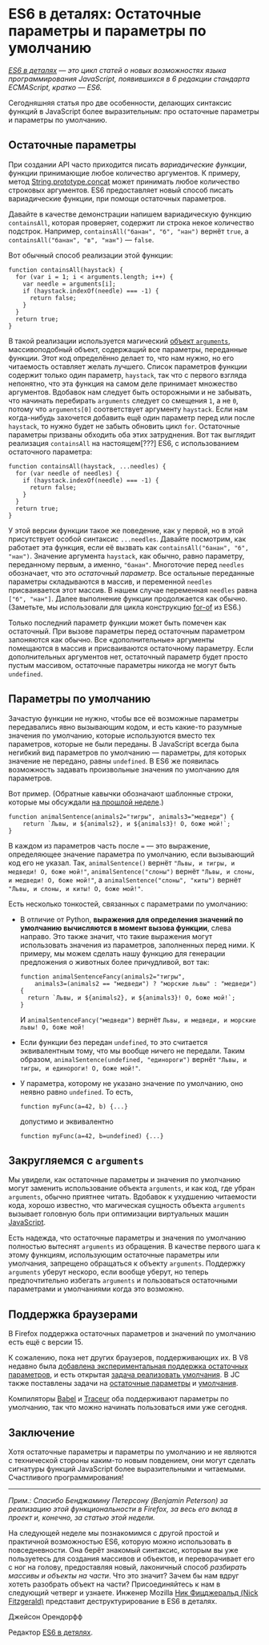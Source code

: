 # ES6 в деталях: Остаточные параметры и параметры по умолчанию

_[ES6 в деталях][1] — это цикл статей о новых возможностях языка
программирования JavaScript, появившихся в 6 редакции стандарта ECMAScript,
кратко — ES6._

Сегодняшняя статья про две особенности, делающих синтаксис функций в JavaScript
более выразительным: про остаточные параметры и параметры по умолчанию.

## Остаточные параметры

При создании API часто приходится писать _вариадические функции_, функции
принимающие любое количество аргументов. К примеру, метод
[String.prototype.concat][2] может принимать любое количество строковых
аргументов. ES6 предоставляет новый способ писать вариадические функции, при
помощи остаточных параметров.

Давайте в качестве демонстрации напишем вариадическую функцию `containsAll`,
которая проверяет, содержит ли строка некое количество подстрок. Например,
`containsAll("банан", "б", "нан")` вернёт `true`, а
`containsAll("банан", "в", "нан")` — `false`.

Вот обычный способ реализации этой функции:

    function containsAll(haystack) {
      for (var i = 1; i < arguments.length; i++) {
        var needle = arguments[i];
        if (haystack.indexOf(needle) === -1) {
          return false;
        }
      }
      return true;
    }

В такой реализации используется магический [объект `arguments`][3],
массивоподобный объект, содержащий все параметры, переданные функции. Этот код
определённо делает то, что нам нужно, но его читаемость оставляет желать
лучшего. Список параметров функции содержит только один параметр, `haystack`,
так что с первого взгляда непонятно, что эта функция на самом деле принимает
множество аргументов. Вдобавок нам следует быть осторожными и не забывать, что
начинать перебирать `arguments` следует со смещения `1`, а не `0`, потому что
`arguments[0]` соответствует аргументу `haystack`. Если нам когда-нибудь
захочется добавить ещё один параметр перед или после `haystack`, то нужно будет
не забыть обновить цикл `for`. Остаточные параметры призваны обходить оба этих
затруднения. Вот так выглядит реализация `containsAll` на настоящем[???] ES6, с
использованием остаточного параметра:

    function containsAll(haystack, ...needles) {
      for (var needle of needles) {
        if (haystack.indexOf(needle) === -1) {
          return false;
        }
      }
      return true;
    }

У этой версии функции такое же поведение, как у первой, но в этой присутствует
особой синтаксис `...needles`. Давайте посмотрим, как работает эта функция, если
её вызвать как `containsAll("банан", "б", "нан")`.
Значение аргумента `haystack`, как обычно, равно параметру, переданному первым,
а именно, `"банан"`. Многоточие перед `needles` обозначает, что это _остаточный
параметр_. Все остальные переданные параметры складываются в массив, и
переменной `needles` присваивается этот массив.
В нашем случае переменная `needles` равна `["б", "нан"]`.
Далее выполнение функции продолжается как обычно. (Заметьте, мы использовали для
цикла конструкцию [for-of][4] из ES6.)

Только последний параметр функции может быть помечен как остаточный. При вызове
параметры перед остаточным параметром запоняются как обычно. Все
«дополнительные» аргументы помещаются в массив и присваиваются остаточному
параметру. Если дополнительных аргументов нет, остаточный параметр будет просто
пустым массивом, остаточные параметры никогда не могут быть `undefined`.

## Параметры по умолчанию

Зачастую функции не нужно, чтобы все её возможные параметры передавались явно
вызывающим кодом, и есть какие-то разумные значения по умолчанию, которые
используются вместо тех параметров, которые не были переданы.
В JavaScript всегда была негибкий вид параметров по умолчанию — параметры, для
которых значение не передано, равны `undefined`. В ES6 же появилась возможность
задавать произвольные значения по умолчанию для параметров.

Вот пример. (Обратные кавычки обозначают шаблонные строки, которые мы обсуждали
[на прошлой неделе][5].)

    function animalSentence(animals2="тигры", animals3="медведи") {
        return `Львы, и ${animals2}, и ${animals3}! О, боже мой!`;
    }

В каждом из параметров часть после `=` — это выражение, определяющее значение
параметра по умолчанию, если вызывающий код его не указал.
Так, `animalSentence()` вернёт `"Львы, и тигры, и медведи! О, боже мой!"`,
`animalSentence("слоны")` вернёт `"Львы, и слоны, и медведи! О, боже мой!"`, а
`animalSentence("слоны", "киты")` вернёт
`"Львы, и слоны, и киты! О, боже мой!"`.

Есть несколько тонкостей, связанных с параметрами по умолчанию:

*   В отличие от Python, **выражения для определения значений по умолчанию
    вычисляются в момент вызова функции**, слева направо.
    Это также значит, что такие выражения могут использовать значения из
    параметров, заполненных перед ними.
    К примеру, мы можем сделать нашу функцию для генерации предложения о
    животных более причудливой, вот так:

        function animalSentenceFancy(animals2="тигры",
            animals3=(animals2 == "медведи") ? "морские львы" : "медведи")
        {
          return `Львы, и ${animals2}, и ${animals3}! О, боже мой!`;
        }

    И `animalSentenceFancy("медведи")` вернёт
    `Львы, и медведи, и морские львы! О, боже мой!`

*   Если функции без передан `undefined`, то это считается эквивалентным тому,
    что мы вообще ничего не передали. Таким образом,
    `animalSentence(undefined, "единороги")` вернёт
    `"Львы, и тигры, и единороги! О, боже мой!"`.

*   У параметра, которому не указано значение по умолчанию, оно неявно равно
    `undefined`. То есть,

        function myFunc(a=42, b) {...}

    допустимо и эквивалентно

        function myFunc(a=42, b=undefined) {...}

## Закругляемся с `arguments`

Мы увидели, как остаточные параметры и значения по умолчанию могут заменить
использование объекта `arguments`, и как код, где убран `arguments`, обычно
приятнее читать.
Вдобавок к ухудшению читаемости кода, хорошо известно, что магическая сущность
объекта `arguments` вызывает головную боль при оптимизации виртуальных машин
[JavaScript][6].

Есть надежда, что остаточные параметры и значения по умолчанию полностью
вытеснят `arguments` из обращения. В качестве первого шага к этому функциям,
использующим остаточные параметры или умолчания, запрещено обращаться к объекту
`arguments`. Поддержку `arguments` уберут нескоро, если вообще уберут, но
теперь предпочтительно избегать `arguments` и пользоваться остаточными
параметрами и умолчаниями когда это возможно.

## Поддержка браузерами

В Firefox поддержка остаточных параметров и значений по умолчанию есть ещё с
версии 15.

К сожалению, пока нет других браузеров, поддерживающих их. В V8 недавно была
[добавлена экспериментальная поддержка остаточных параметров][7], и есть
открытая [задача реализовать умолчания][8].
В JC также поставлены задачи на [остаточные параметры][9] и [умолчания][10].

Компиляторы [Babel][11] и [Traceur][12] оба поддерживают параметры по умолчанию,
так что можно начинать пользоваться ими уже сегодня.

## Заключение

Хотя остаточные параметры и параметры по умолчанию и не являются с технической
стороны каким-то новым повдением, они могут сделать сигнатуры функций JavaScript
более выразительными и читаемыми. Счастливого программирования!

* * *

_Прим.: Спасибо Бенджамину Петерсону (Benjamin Peterson) за реализацию этой
функциональности в Firefox, за весь его вклад в проект и, конечно, за статью
этой недели._

На следующей неделе мы познакомимся с другой простой и практичной возможностью
ES6, которую можно использовать в повседневности. Она берёт знакомый синтаксис,
которым вы уже пользуетесь для создания массивов и объектов, и переворачивает
его с ног на голову, предоставляя новый, лаконичный способ _разбирать массивы
и объекты на части_. Что это значит? Зачем бы нам вдруг хотеть разобрать объект
на части? Присоединяйтесь к нам в следующий четверг и узнаете. Инженер
Mozilla [Ник Фицджеральд (Nick Fitzgerald)][13] представит деструктурирование
в ES6 в деталях.

Джейсон Орендорфф

Редактор [ES6 в детялях][1].

 [1]: https://hacks.mozilla.org/category/es6-in-depth/
 [2]: https://developer.mozilla.org/en-US/docs/Web/JavaScript/Reference/Global_Objects/String/concat
 [3]: https://developer.mozilla.org/en-US/docs/Web/JavaScript/Reference/Functions/arguments
 [4]: http://frontender.info/es6-in-depth-iterators-and-the-for-of-loop/
 [5]: http://frontender.info/es6-in-depth-template-strings/
 [6]: https://github.com/petkaantonov/bluebird/wiki/Optimization-killers#3-managing-arguments
 [7]: https://code.google.com/p/v8/issues/detail?id=2159
 [8]: https://code.google.com/p/v8/issues/detail?id=2160
 [9]: https://bugs.webkit.org/show_bug.cgi?id=38408
 [10]: https://bugs.webkit.org/show_bug.cgi?id=38409
 [11]: http://babeljs.io/
 [12]: https://github.com/google/traceur-compiler#what-is-traceur
 [13]: https://twitter.com/fitzgen
